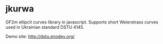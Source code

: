 jkurwa
======

GF2m ellipcit curves library in javascript. Supports short Weierstrass curves used in Ukrainian standard DSTU 4145.

Demo site: http://dstu.enodev.org/
